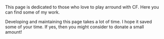 This page is dedicated to those who love to play arround with CF. Here you can find some of my work.

Developing and maintaining this page takes a lot of time. I hope it saved some of your time. If yes, then you might consider to donate a small amount!
